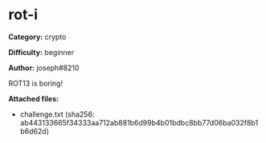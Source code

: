# rot-i

**Category:** crypto

**Difficulty:** beginner

**Author:** joseph#8210

ROT13 is boring!

**Attached files:**
- challenge.txt (sha256: ab443133665f34333aa712ab881b6d99b4b01bdbc8bb77d06ba032f8b1b6d62d)
